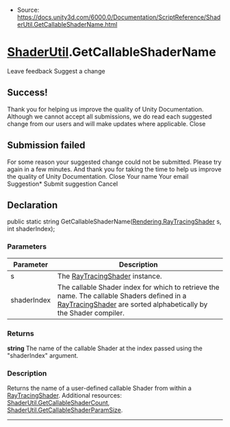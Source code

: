 * Source: https://docs.unity3d.com/6000.0/Documentation/ScriptReference/ShaderUtil.GetCallableShaderName.html

#  [ShaderUtil](https://docs.unity3d.com/6000.0/Documentation/ScriptReference/ShaderUtil.html).GetCallableShaderName
Leave feedback
Suggest a change
## Success!
Thank you for helping us improve the quality of Unity Documentation. Although we cannot accept all submissions, we do read each suggested change from our users and will make updates where applicable.
Close
## Submission failed
For some reason your suggested change could not be submitted. Please <a>try again</a> in a few minutes. And thank you for taking the time to help us improve the quality of Unity Documentation.
Close
Your name Your email Suggestion* Submit suggestion
Cancel
## Declaration
public static string GetCallableShaderName([Rendering.RayTracingShader](https://docs.unity3d.com/6000.0/Documentation/ScriptReference/Rendering.RayTracingShader.html) s, int shaderIndex); 
### Parameters
Parameter | Description  
---|---  
s | The [RayTracingShader](https://docs.unity3d.com/6000.0/Documentation/ScriptReference/Rendering.RayTracingShader.html) instance.  
shaderIndex | The callable Shader index for which to retrieve the name. The callable Shaders defined in a [RayTracingShader](https://docs.unity3d.com/6000.0/Documentation/ScriptReference/Rendering.RayTracingShader.html) are sorted alphabetically by the Shader compiler.  
### Returns
**string** The name of the callable Shader at the index passed using the "shaderIndex" argument. 
### Description
Returns the name of a user-defined callable Shader from within a [RayTracingShader](https://docs.unity3d.com/6000.0/Documentation/ScriptReference/Rendering.RayTracingShader.html).
Additional resources: [ShaderUtil.GetCallableShaderCount](https://docs.unity3d.com/6000.0/Documentation/ScriptReference/ShaderUtil.GetCallableShaderCount.html), [ShaderUtil.GetCallableShaderParamSize](https://docs.unity3d.com/6000.0/Documentation/ScriptReference/ShaderUtil.GetCallableShaderParamSize.html).
* * *
